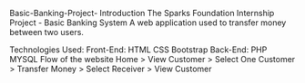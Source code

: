 Basic-Banking-Project-
Introduction
The Sparks Foundation Internship Project - Basic Banking System
A web application used to transfer money between two users.

Technologies Used:
Front-End:
HTML
CSS
Bootstrap
Back-End:
PHP
MYSQL
Flow of the website
Home > View Customer > Select One Customer > Transfer Money > Select Receiver > View Customer
